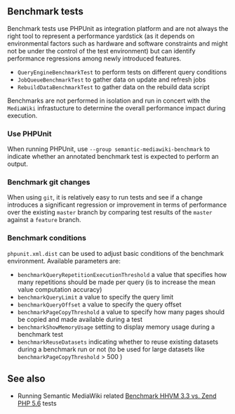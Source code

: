 ## Benchmark tests

Benchmark tests use PHPUnit as integration platform and are not always the right tool to represent a performance yardstick (as it depends on environmental factors such as hardware and software constraints and might not be under the control of the test environment) but can identify performance regressions among newly introduced features.

- `QueryEngineBenchmarkTest` to perform tests on different query conditions
- `JobQueueBenchmarkTest` to gather data on update and refresh jobs
- `RebuildDataBenchmarkTest` to gather data on the rebuild data script

Benchmarks are not performed in isolation and run in concert with the `MediaWiki` infrastucture to determine the overall performance impact during execution.

### Use PHPUnit

When running PHPUnit, use `--group semantic-mediawiki-benchmark` to indicate whether an annotated benchmark test is expected to perform an output.

### Benchmark git changes

When using `git`, it is relatively easy to run tests and see if a change introduces a significant regression or improvement in terms of performance over the existing `master` branch by comparing test results of the `master` against a `feature` branch.

### Benchmark conditions

`phpunit.xml.dist` can be used to adjust basic conditions of the benchmark environment. Available parameters are:
- `benchmarkQueryRepetitionExecutionThreshold` a value that specifies how many repetitions should be made per query (is to increase the mean value computation accuracy)
- `benchmarkQueryLimit` a value to specify the query limit
- `benchmarkQueryOffset` a value to specify the query offset
- `benchmarkPageCopyThreshold` a value to specify how many pages should be copied and made available during a test
- `benchmarkShowMemoryUsage` setting to display memory usage during a benchmark test
- `benchmarkReuseDatasets` indicating whether to reuse existing datasets during a benchmark run or not (to be used for large datasets like `benchmarkPageCopyThreshold` > 500 )

## See also 
- Running Semantic MediaWiki related [Benchmark HHVM 3.3 vs. Zend PHP 5.6](https://github.com/SemanticMediaWiki/SemanticMediaWiki/issues/513) tests
